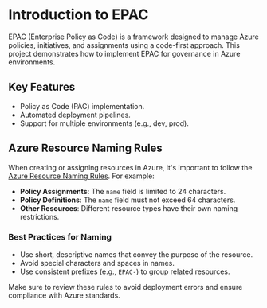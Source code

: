 # Introduction to EPAC

EPAC (Enterprise Policy as Code) is a framework designed to manage Azure policies, initiatives, and assignments using a code-first approach. This project demonstrates how to implement EPAC for governance in Azure environments.

## Key Features
- Policy as Code (PAC) implementation.
- Automated deployment pipelines.
- Support for multiple environments (e.g., dev, prod).

## Azure Resource Naming Rules
When creating or assigning resources in Azure, it's important to follow the [Azure Resource Naming Rules](https://learn.microsoft.com/en-us/azure/azure-resource-manager/management/resource-name-rules#microsoftauthorization). For example:
- **Policy Assignments**: The `name` field is limited to 24 characters.
- **Policy Definitions**: The `name` field must not exceed 64 characters.
- **Other Resources**: Different resource types have their own naming restrictions.

### Best Practices for Naming
- Use short, descriptive names that convey the purpose of the resource.
- Avoid special characters and spaces in names.
- Use consistent prefixes (e.g., `EPAC-`) to group related resources.

Make sure to review these rules to avoid deployment errors and ensure compliance with Azure standards.